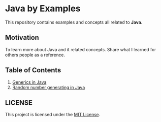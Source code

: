 # Java by Examples

This repository contains examples and concepts all related to **Java**. 

## Motivation

To learn more about Java and it related concepts. Share what I learned for others people as a reference.

## Table of Contents

1. [Generics in Java](./examples/generics/src/main/java/dev/kei/GenericsApp.java)
2. [Random number generating in Java](./examples/random-number/src/main/java/dev/kei/App.java)

## LICENSE

This project is licensed under the [MIT License](./LICENSE).